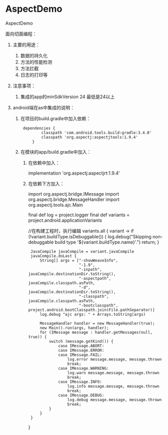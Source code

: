 # AspectDemo
AspectDemo


面向切面编程：

1. 主要的用途：
    1. 数据的持久化
    2. 方法的性能检测
    3. 方法拦截
    4. 日志的打印等

2. 注意事项：
    1. 集成的app的minSdkVersion 24  最低是24以上


3. android端在as中集成的说明：


    1. 在项目的build.gradle中加入依赖：

            dependencies {
                    classpath 'com.android.tools.build:gradle:3.4.0'
                    classpath 'org.aspectj:aspectjtools:1.9.4'
                }

    2. 在模块的app/build.gradle中加入：

        1. 在依赖中加入：

            implementation 'org.aspectj:aspectjrt:1.9.4'

        2. 在依赖下方加入：

            import org.aspectj.bridge.IMessage
            import org.aspectj.bridge.MessageHandler
            import org.aspectj.tools.ajc.Main

            final def log = project.logger
            final def variants = project.android.applicationVariants

            //在构建工程时，执行编辑
            variants.all { variant ->
                if (!variant.buildType.isDebuggable()) {
                    log.debug("Skipping non-debuggable build type '${variant.buildType.name}'.")
                    return;
                }

                JavaCompile javaCompile = variant.javaCompile
                javaCompile.doLast {
                    String[] args = ["-showWeaveInfo",
                                     "-1.9",
                                     "-inpath", javaCompile.destinationDir.toString(),
                                     "-aspectpath", javaCompile.classpath.asPath,
                                     "-d", javaCompile.destinationDir.toString(),
                                     "-classpath", javaCompile.classpath.asPath,
                                     "-bootclasspath", project.android.bootClasspath.join(File.pathSeparator)]
                    log.debug "ajc args: " + Arrays.toString(args)

                    MessageHandler handler = new MessageHandler(true);
                    new Main().run(args, handler);
                    for (IMessage message : handler.getMessages(null, true)) {
                        switch (message.getKind()) {
                            case IMessage.ABORT:
                            case IMessage.ERROR:
                            case IMessage.FAIL:
                                log.error message.message, message.thrown
                                break;
                            case IMessage.WARNING:
                                log.warn message.message, message.thrown
                                break;
                            case IMessage.INFO:
                                log.info message.message, message.thrown
                                break;
                            case IMessage.DEBUG:
                                log.debug message.message, message.thrown
                                break;
                        }
                    }
                }
            }

